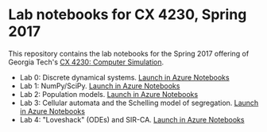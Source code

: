 # Lab notebooks for CX 4230, Spring 2017

This repository contains the lab notebooks for the Spring 2017 offering of Georgia Tech's [CX 4230: Computer Simulation](http://cx4230.gatech.edu).

- Lab 0: Discrete dynamical systems. [Launch in Azure Notebooks](https://notebooks.azure.com/library/cx4230sp17lab0)
- Lab 1: NumPy/SciPy. [Launch in Azure Notebooks](https://notebooks.azure.com/library/cx4230sp17lab1)
- Lab 2: Population models. [Launch in Azure Notebooks](https://notebooks.azure.com/library/cx4230sp17lab2)
- Lab 3: Cellular automata and the Schelling model of segregation. [Launch in Azure Notebooks](https://notebooks.azure.com/library/cx4230sp17lab3)
- Lab 4: "Loveshack" (ODEs) and SIR-CA. [Launch in Azure Notebooks](https://notebooks.azure.com/library/cx4230sp17lab4)
